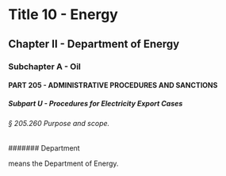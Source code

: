 
# Title 10 - Energy
## Chapter II - Department of Energy
### Subchapter A - Oil
#### PART 205 - ADMINISTRATIVE PROCEDURES AND SANCTIONS
##### Subpart U - Procedures for Electricity Export Cases
###### § 205.260 Purpose and scope.
####### Department

means the Department of Energy.
